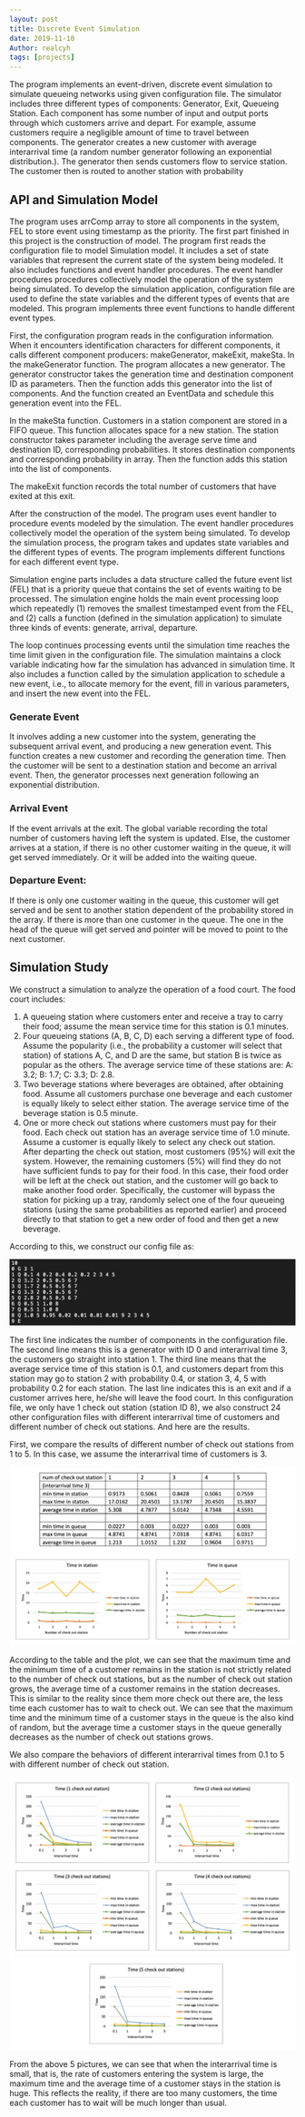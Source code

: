 ```yaml
---
layout: post
title: Discrete Event Simulation
date: 2019-11-10
Author: realcyh
tags: [projects]
---
```


The program implements an event-driven, discrete event simulation to simulate queueing networks using given configuration file. 
The simulator includes three different types of components: Generator, Exit, Queueing Station. Each component has some number of input and output ports through which customers arrive and depart. 
For example, assume customers require a negligible amount of time to travel between components. The generator creates a new customer with average interarrival time (a random number generator following an exponential distribution.). The generator then sends customers flow to service station. The customer then is routed to another station with probability 

## API and Simulation Model
The program uses arrComp array to store all components in the system, FEL to store event using timestamp as the priority.
The first part finished in this project is the construction of model. The program first reads the configuration file to model Simulation model. It includes a set of state variables that represent the current state of the system being modeled. It also includes functions and event handler procedures. The event handler procedures procedures collectively model the operation of the system being simulated. To develop the simulation application, configuration file are used to define the state variables and the different types of events that are modeled. This program implements three event functions to handle different event types.

First, the configuration program reads in the configuration information. When it encounters identification characters for different components, it calls different component producers: makeGenerator, makeExit, makeSta. In the makeGenerator function. The program allocates a new generator. The generator constructor takes the generation time and destination component ID as parameters. Then the function adds this generator into the list of components. And the function created an EventData and schedule this generation event into the FEL.

In the makeSta function. Customers in a station component are stored in a FIFO queue. This function allocates space for a new station. The station constructor takes parameter including the average serve time and destination ID, corresponding probabilities. It stores destination components and corresponding probability in array. Then the function adds this station into the list of components.

The makeExit function records the total number of customers that have exited at this exit.

After the construction of the model. The program uses event handler to procedure events modeled by the simulation. The event handler procedures collectively model the operation of the system being simulated. To develop the simulation process, the program takes and updates state variables and the different types of events. The program implements different functions for each different event type.

Simulation engine parts includes a data structure called the future event list (FEL) that is a priority queue that contains the set of events waiting to be processed. The simulation engine holds the main event processing loop which repeatedly (1) removes the smallest timestamped event from the FEL, and (2) calls a function (defined in the simulation application) to simulate three kinds of events: generate, arrival, departure.

The loop continues processing events until the simulation time reaches the time limit given in the configuration file. The simulation maintains a clock variable indicating how far the simulation has advanced in simulation time. It also includes a function called by the simulation application to schedule a new event, i.e., to allocate memory for the event, fill in various parameters, and insert the new event into the FEL. 

### Generate Event
It involves adding a new customer into the system, generating the subsequent arrival event, and producing a new generation event. This function creates a new customer and recording the generation time. Then the customer will be sent to a destination station and become an arrival event. Then, the generator processes next generation following an exponential distribution.

### Arrival Event
If the event arrivals at the exit. The global variable recording the total number of customers having left the system is updated. Else, the customer arrives at a station, if there is no other customer waiting in the queue, it will get served immediately. Or it will be added into the waiting queue.

### Departure Event:
If there is only one customer waiting in the queue, this customer will get served and be sent to another station dependent of the probability stored in the array. If there is more than one customer in the queue. The one in the head of the queue will get served and pointer will be moved to point to the next customer.


## Simulation Study
We construct a simulation to analyze the operation of a food court. The food court includes:
1.	A queueing station where customers enter and receive a tray to carry their food; assume the mean service time for this station is 0.1 minutes. 
2.	Four queueing stations (A, B, C, D) each serving a different type of food. Assume the popularity (i.e., the probability a customer will select that station) of stations A, C, and D are the same, but station B is twice as popular as the others. The average service time of these stations are: A: 3.2; B: 1.7; C: 3.3; D: 2.8. 
3.	Two beverage stations where beverages are obtained, after obtaining food. Assume all customers purchase one beverage and each customer is equally likely to select either station. The average service time of the beverage station is 0.5 minute. 
4.	One or more check out stations where customers must pay for their food. Each check out station has an average service time of 1.0 minute. Assume a customer is equally likely to select any check out station. After departing the check out station, most customers (95%) will exit the system. However, the remaining customers (5%) will find they do not have sufficient funds to pay for their food. In this case, their food order will be left at the check out station, and the customer will go back to make another food order. Specifically, the customer will bypass the station for picking up a tray, randomly select one of the four queueing stations (using the same probabilities as reported earlier) and proceed directly to that station to get a new order of food and then get a new beverage. 

According to this, we construct our config file as:

![img](https://raw.githubusercontent.com/realcyh/yuhang-chen/master/images/des-input.png)

The first line indicates the number of components in the configuration file. The second line means this is a generator with ID 0 and interarrival time 3, the customers go straight into station 1. The third line means that the average service time of this station is 0.1, and customers depart from this station may go to station 2 with probability 0.4, or station 3, 4, 5 with probability 0.2 for each station. The last line indicates this is an exit and if a customer arrives here, he/she will leave the food court. In this configuration file, we only have 1 check out station (station ID 8), we also construct 24 other configuration files with different interarrival time of customers and different number of check out stations.
And here are the results.

First, we compare the results of different number of check out stations from 1 to 5. In this case, we assume the interarrival time of customers is 3.

![img](https://raw.githubusercontent.com/realcyh/yuhang-chen/master/images/des-table.png)
![img](https://raw.githubusercontent.com/realcyh/yuhang-chen/master/images/des-res1.png)

According to the table and the plot, we can see that the maximum time and the minimum time of a customer remains in the station is not strictly related to the number of check out stations, but as the number of check out station grows, the average time of a customer remains in the station decreases. This is similar to the reality since them more check out there are, the less time each customer has to wait to check out. We can see that the maximum time and the minimum time of a customer stays in the queue is the also kind of random, but the average time a customer stays in the queue generally decreases as the number of check out stations grows.

We also compare the behaviors of different interarrival times from 0.1 to 5 with different number of check out station.

![img](https://raw.githubusercontent.com/realcyh/yuhang-chen/master/images/des-res2.png)
![img](https://raw.githubusercontent.com/realcyh/yuhang-chen/master/images/des-res3.png)

From the above 5 pictures, we can see that when the interarrival time is small, that is, the rate of customers entering the system is large, the maximum time and the average time of a customer stays in the station is huge. This reflects the reality, if there are too many customers, the time each customer has to wait will be much longer than usual.
